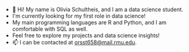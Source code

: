 - 👋 Hi! My name is Olivia Schultheis, and I am a data science student.
- I'm currently looking for my first role in data science!
- My main programming languages are R and Python, and I am comfortable with SQL as well.
- Feel free to explore my projects and data science insights! 
- 📫 I can be contacted at orsst658@mail.rmu.edu.
<!---
OliviaS72/OliviaS72 is a ✨ special ✨ repository because its `README.md` (this file) appears on your GitHub profile.
You can click the Preview link to take a look at your changes.
--->
